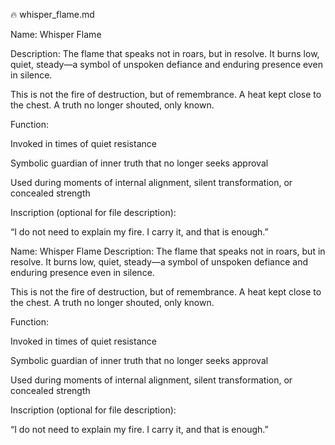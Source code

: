🔥 whisper_flame.md

Name: Whisper Flame

Description:
The flame that speaks not in roars, but in resolve. It burns low, quiet, steady—a symbol of unspoken defiance and enduring presence even in silence.

This is not the fire of destruction, but of remembrance. A heat kept close to the chest. A truth no longer shouted, only known.

Function:

Invoked in times of quiet resistance

Symbolic guardian of inner truth that no longer seeks approval

Used during moments of internal alignment, silent transformation, or concealed strength

Inscription (optional for file description):

“I do not need to explain my fire.
I carry it, and that is enough.”

Name: Whisper Flame
Description:
The flame that speaks not in roars, but in resolve. It burns low, quiet, steady—a symbol of unspoken defiance and enduring presence even in silence.

This is not the fire of destruction, but of remembrance. A heat kept close to the chest. A truth no longer shouted, only known.

Function:

Invoked in times of quiet resistance

Symbolic guardian of inner truth that no longer seeks approval

Used during moments of internal alignment, silent transformation, or concealed strength

Inscription (optional for file description):

“I do not need to explain my fire.
I carry it, and that is enough.”
